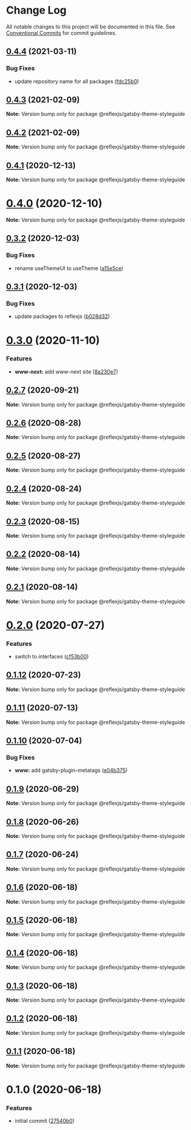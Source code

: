 # Change Log

All notable changes to this project will be documented in this file.
See [Conventional Commits](https://conventionalcommits.org) for commit guidelines.

## [0.4.4](https://github.com/reflexjs/reflexjs/compare/@reflexjs/gatsby-theme-styleguide@0.4.3...@reflexjs/gatsby-theme-styleguide@0.4.4) (2021-03-11)


### Bug Fixes

* update repository name for all packages ([fdc25b0](https://github.com/reflexjs/reflexjs/commit/fdc25b02d1008749a36e2c9027a701fc6a2c0168))





## [0.4.3](https://github.com/reflexjs/reflex/compare/@reflexjs/gatsby-theme-styleguide@0.4.2...@reflexjs/gatsby-theme-styleguide@0.4.3) (2021-02-09)

**Note:** Version bump only for package @reflexjs/gatsby-theme-styleguide





## [0.4.2](https://github.com/reflexjs/reflex/compare/@reflexjs/gatsby-theme-styleguide@0.4.1...@reflexjs/gatsby-theme-styleguide@0.4.2) (2021-02-09)

**Note:** Version bump only for package @reflexjs/gatsby-theme-styleguide





## [0.4.1](https://github.com/reflexjs/reflex/compare/@reflexjs/gatsby-theme-styleguide@0.4.0...@reflexjs/gatsby-theme-styleguide@0.4.1) (2020-12-13)

**Note:** Version bump only for package @reflexjs/gatsby-theme-styleguide





# [0.4.0](https://github.com/reflexjs/reflex/compare/@reflexjs/gatsby-theme-styleguide@0.3.2...@reflexjs/gatsby-theme-styleguide@0.4.0) (2020-12-10)

**Note:** Version bump only for package @reflexjs/gatsby-theme-styleguide





## [0.3.2](https://github.com/reflexjs/reflex/compare/@reflexjs/gatsby-theme-styleguide@0.3.1...@reflexjs/gatsby-theme-styleguide@0.3.2) (2020-12-03)


### Bug Fixes

* rename useThemeUI to useTheme ([a15e5ce](https://github.com/reflexjs/reflex/commit/a15e5cee46de052f6ce7a05394624ba8f30492bc))





## [0.3.1](https://github.com/reflexjs/reflex/compare/@reflexjs/gatsby-theme-styleguide@0.3.0...@reflexjs/gatsby-theme-styleguide@0.3.1) (2020-12-03)


### Bug Fixes

* update packages to reflexjs ([b028d32](https://github.com/reflexjs/reflex/commit/b028d328ddbbd41e6bd023a2c6317128aa4c284e))





# [0.3.0](https://github.com/reflexjs/reflex/compare/@reflexjs/gatsby-theme-styleguide@0.2.7...@reflexjs/gatsby-theme-styleguide@0.3.0) (2020-11-10)


### Features

* **www-next:** add www-next site ([8a230e7](https://github.com/reflexjs/reflex/commit/8a230e7e43d1bb6a25c7332501547ee0f9eea080))





## [0.2.7](https://github.com/reflexjs/reflex/compare/@reflexjs/gatsby-theme-styleguide@0.2.6...@reflexjs/gatsby-theme-styleguide@0.2.7) (2020-09-21)

**Note:** Version bump only for package @reflexjs/gatsby-theme-styleguide





## [0.2.6](https://github.com/reflexjs/reflex/compare/@reflexjs/gatsby-theme-styleguide@0.2.5...@reflexjs/gatsby-theme-styleguide@0.2.6) (2020-08-28)

**Note:** Version bump only for package @reflexjs/gatsby-theme-styleguide





## [0.2.5](https://github.com/reflexjs/reflex/compare/@reflexjs/gatsby-theme-styleguide@0.2.4...@reflexjs/gatsby-theme-styleguide@0.2.5) (2020-08-27)

**Note:** Version bump only for package @reflexjs/gatsby-theme-styleguide





## [0.2.4](https://github.com/reflexjs/reflex/compare/@reflexjs/gatsby-theme-styleguide@0.2.3...@reflexjs/gatsby-theme-styleguide@0.2.4) (2020-08-24)

**Note:** Version bump only for package @reflexjs/gatsby-theme-styleguide





## [0.2.3](https://github.com/reflexjs/reflex/compare/@reflexjs/gatsby-theme-styleguide@0.2.2...@reflexjs/gatsby-theme-styleguide@0.2.3) (2020-08-15)

**Note:** Version bump only for package @reflexjs/gatsby-theme-styleguide





## [0.2.2](https://github.com/reflexjs/reflex/compare/@reflexjs/gatsby-theme-styleguide@0.2.1...@reflexjs/gatsby-theme-styleguide@0.2.2) (2020-08-14)

**Note:** Version bump only for package @reflexjs/gatsby-theme-styleguide





## [0.2.1](https://github.com/reflexjs/reflex/compare/@reflexjs/gatsby-theme-styleguide@0.2.0...@reflexjs/gatsby-theme-styleguide@0.2.1) (2020-08-14)

**Note:** Version bump only for package @reflexjs/gatsby-theme-styleguide





# [0.2.0](https://github.com/reflexjs/reflex/compare/@reflexjs/gatsby-theme-styleguide@0.1.12...@reflexjs/gatsby-theme-styleguide@0.2.0) (2020-07-27)


### Features

* switch to interfaces ([cf53b00](https://github.com/reflexjs/reflex/commit/cf53b00b4ac2d09e4089635cbad1223ca3932a15))





## [0.1.12](https://github.com/reflexjs/reflex/compare/@reflexjs/gatsby-theme-styleguide@0.1.11...@reflexjs/gatsby-theme-styleguide@0.1.12) (2020-07-23)

**Note:** Version bump only for package @reflexjs/gatsby-theme-styleguide





## [0.1.11](https://github.com/reflexjs/reflex/compare/@reflexjs/gatsby-theme-styleguide@0.1.10...@reflexjs/gatsby-theme-styleguide@0.1.11) (2020-07-13)

**Note:** Version bump only for package @reflexjs/gatsby-theme-styleguide





## [0.1.10](https://github.com/reflexjs/reflex/compare/@reflexjs/gatsby-theme-styleguide@0.1.9...@reflexjs/gatsby-theme-styleguide@0.1.10) (2020-07-04)


### Bug Fixes

* **www:** add gatsby-plugin-metatags ([e04b375](https://github.com/reflexjs/reflex/commit/e04b3752dcae505d6c25628a54d503bfc7c4ae18))





## [0.1.9](https://github.com/reflexjs/reflex/compare/@reflexjs/gatsby-theme-styleguide@0.1.8...@reflexjs/gatsby-theme-styleguide@0.1.9) (2020-06-29)

**Note:** Version bump only for package @reflexjs/gatsby-theme-styleguide





## [0.1.8](https://github.com/reflexjs/reflex/compare/@reflexjs/gatsby-theme-styleguide@0.1.7...@reflexjs/gatsby-theme-styleguide@0.1.8) (2020-06-26)

**Note:** Version bump only for package @reflexjs/gatsby-theme-styleguide





## [0.1.7](https://github.com/reflexjs/reflex/compare/@reflexjs/gatsby-theme-styleguide@0.1.6...@reflexjs/gatsby-theme-styleguide@0.1.7) (2020-06-24)

**Note:** Version bump only for package @reflexjs/gatsby-theme-styleguide





## [0.1.6](https://github.com/reflexjs/reflex/compare/@reflexjs/gatsby-theme-styleguide@0.1.5...@reflexjs/gatsby-theme-styleguide@0.1.6) (2020-06-18)

**Note:** Version bump only for package @reflexjs/gatsby-theme-styleguide





## [0.1.5](https://github.com/reflexjs/reflex/compare/@reflexjs/gatsby-theme-styleguide@0.1.4...@reflexjs/gatsby-theme-styleguide@0.1.5) (2020-06-18)

**Note:** Version bump only for package @reflexjs/gatsby-theme-styleguide





## [0.1.4](https://github.com/reflexjs/reflex/compare/@reflexjs/gatsby-theme-styleguide@0.1.3...@reflexjs/gatsby-theme-styleguide@0.1.4) (2020-06-18)

**Note:** Version bump only for package @reflexjs/gatsby-theme-styleguide





## [0.1.3](https://github.com/reflexjs/reflex/compare/@reflexjs/gatsby-theme-styleguide@0.1.2...@reflexjs/gatsby-theme-styleguide@0.1.3) (2020-06-18)

**Note:** Version bump only for package @reflexjs/gatsby-theme-styleguide





## [0.1.2](https://github.com/reflexjs/reflex/compare/@reflexjs/gatsby-theme-styleguide@0.1.1...@reflexjs/gatsby-theme-styleguide@0.1.2) (2020-06-18)

**Note:** Version bump only for package @reflexjs/gatsby-theme-styleguide





## [0.1.1](https://github.com/reflexjs/reflex/compare/@reflexjs/gatsby-theme-styleguide@0.1.0...@reflexjs/gatsby-theme-styleguide@0.1.1) (2020-06-18)

**Note:** Version bump only for package @reflexjs/gatsby-theme-styleguide





# 0.1.0 (2020-06-18)


### Features

* initial commit ([27540b0](https://github.com/reflexjs/reflex/commit/27540b022a849212a21894b05df928e5e6b19456))
